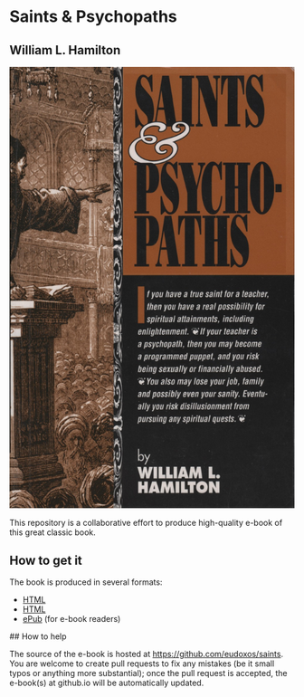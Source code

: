 # Saints & Psychopaths
## William L. Hamilton

![cover](_static/cover.jpg)

This repository is a collaborative effort to produce high-quality e-book of this great classic book.

## How to get it

The book is produced in several formats:

* [HTML](https://eudoxos.github.io/saints/html/index.html)
* [HTML](https://eudoxos.github.io/saints/singlehtml/index.html)
* [ePub](https://eudoxos.github.io/saints/epub/hamilton-saints-psychopaths.epub) (for e-book readers)


## How to help

The source of the e-book is hosted at https://github.com/eudoxos/saints. You are welcome to create pull requests to fix any mistakes (be it small typos or anything more substantial); once the pull request is accepted, the e-book(s) at github.io will be automatically updated.


